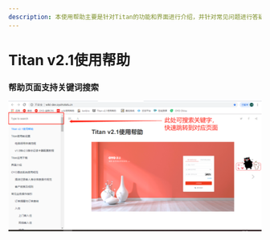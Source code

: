 ```yaml
---
description: 本使用帮助主要是针对Titan的功能和界面进行介绍，并针对常见问题进行答疑。
---
```


# Titan v2.1使用帮助

### 帮助页面支持关键词搜索 

![](.gitbook/assets/image%20%28127%29.png)

